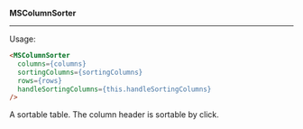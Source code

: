 **MSColumnSorter**

----------

Usage:

```html
<MSColumnSorter 
  columns={columns} 
  sortingColumns={sortingColumns} 
  rows={rows} 
  handleSortingColumns={this.handleSortingColumns} 
/>
```

A sortable table. The column header is sortable by click.
